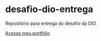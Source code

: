 # desafio-dio-entrega
Repositório para entrega do desafio da DIO

[Acesse meu portfólio](https://antonio.studiolivecode.com.br)
